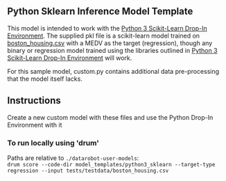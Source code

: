 ## Python Sklearn Inference Model Template


This model is intended to work with the [Python 3 Scikit-Learn Drop-In Environment](../../public_dropin_environments/python3_sklearn/).
The supplied pkl file is a scikit-learn model trained on [boston_housing.csv](../../tests/testdata/boston_housing.csv)
with a MEDV as the target (regression), though any binary or regression model trained using the libraries
outlined in [Python 3 Scikit-Learn Drop-In Environment](../../public_dropin_environments/python3_sklearn) will work.

For this sample model, custom.py contains additional data pre-processing that the model itself lacks.

## Instructions
Create a new custom model with these files and use the Python Drop-In Environment with it

### To run locally using 'drum'
Paths are relative to `./datarobot-user-models`:   
`drum score --code-dir model_templates/python3_sklearn --target-type regression --input tests/testdata/boston_housing.csv`
